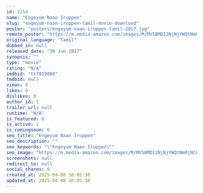 ```yaml
---
id: 2254
name: "Engeyum Naan Iruppen"
slug: "engeyum-naan-iruppen-tamil-movie-download"
poster: "posters/engeyum-naan-iruppen-tamil-2017.jpg"
remote_poster: "https://m.media-amazon.com/images/M/MV5BMDI2NjNjYWQtNmRjNC00Mjg3LWE0NDMtMGQ5Y2M3YTQwYTFiXkEyXkFqcGdeQXVyMzMxMDUzNTk@._V1_SX300.jpg"
original_language: "Tamil"
dubbed_in: null
released_date: "30 Jun 2017"
synopsis: ""
type: "movie"
rating: "N/A"
imdbid: "tt7919808"
tmdbid: null
views: 0
likes: 0
dislikes: 0
author_id: 1
trailer_url: null
runtime: "N/A"
is_featured: 0
is_active: 1
is_comingsoon: 0
seo_title: "Engeyum Naan Iruppen"
seo_description: ""
seo_keywords: "\"Engeyum Naan Iruppen\""
seo_image: "https://m.media-amazon.com/images/M/MV5BMDI2NjNjYWQtNmRjNC00Mjg3LWE0NDMtMGQ5Y2M3YTQwYTFiXkEyXkFqcGdeQXVyMzMxMDUzNTk@._V1_SX300.jpg"
screenshots: null
redirect_to: null
social_shares: 0
created_at: 2025-04-08 16:05:38
updated_at: 2025-04-08 16:05:38
---
```


